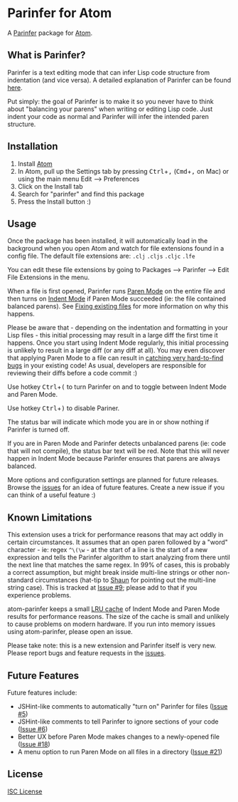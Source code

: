 # Parinfer for Atom

A [Parinfer] package for [Atom].

## What is Parinfer?

Parinfer is a text editing mode that can infer Lisp code structure from
indentation (and vice versa). A detailed explanation of Parinfer can be found
[here].

Put simply: the goal of Parinfer is to make it so you never have to think about
"balancing your parens" when writing or editing Lisp code. Just indent your code
as normal and Parinfer will infer the intended paren structure.

## Installation

1. Install [Atom]
1. In Atom, pull up the Settings tab by pressing <kbd>Ctrl</kbd>+<kbd>,</kbd>
   (<kbd>Cmd</kbd>+<kbd>,</kbd> on Mac) or using the main menu Edit -->
   Preferences
1. Click on the Install tab
1. Search for "parinfer" and find this package
1. Press the Install button :)

## Usage

Once the package has been installed, it will automatically load in the
background when you open Atom and watch for file extensions found in a config
file. The default file extensions are: `.clj` `.cljs` `.cljc` `.lfe`

You can edit these file extensions by going to Packages --> Parinfer --> Edit
File Extensions in the menu.

When a file is first opened, Parinfer runs [Paren Mode] on the entire file and
then turns on [Indent Mode] if Paren Mode succeeded (ie: the file contained
balanced parens). See [Fixing existing files] for more information on why this
happens.

Please be aware that - depending on the indentation and formatting in your Lisp
files - this initial processing may result in a large diff the first time it
happens. Once you start using Indent Mode regularly, this initial processing is
unlikely to result in a large diff (or any diff at all). You may even discover
that applying Paren Mode to a file can result in [catching very hard-to-find
bugs] in your existing code! As usual, developers are responsible for reviewing
their diffs before a code commit :)

Use hotkey <kbd>Ctrl</kbd>+<kbd>(</kbd> to turn Parinfer on and to toggle
between Indent Mode and Paren Mode.

Use hotkey <kbd>Ctrl</kbd>+<kbd>)</kbd> to disable Pariner.

The status bar will indicate which mode you are in or show nothing if Parinfer
is turned off.

If you are in Paren Mode and Parinfer detects unbalanced parens (ie: code that
will not compile), the status bar text will be red. Note that this will never
happen in Indent Mode because Parinfer ensures that parens are always balanced.

More options and configuration settings are planned for future releases. Browse
the [issues] for an idea of future features. Create a new issue if you can think
of a useful feature :)

## Known Limitations

This extension uses a trick for performance reasons that may act oddly in
certain circumstances. It assumes that an open paren followed by a "word"
character - ie: regex `^\(\w` - at the start of a line is the start of a new
expression and tells the Parinfer algorithm to start analyzing from there until
the next line that matches the same regex. In 99% of cases, this is probably a
correct assumption, but might break inside multi-line strings or other
non-standard circumstances (hat-tip to [Shaun] for pointing out the multi-line
string case). This is tracked at [Issue #9]; please add to that if you
experience problems.

atom-parinfer keeps a small [LRU cache] of Indent Mode and Paren Mode results
for performance reasons. The size of the cache is small and unlikely to cause
problems on modern hardware. If you run into memory issues using atom-parinfer,
please open an issue.

Please take note: this is a new extension and Parinfer itself is very new.
Please report bugs and feature requests in the [issues].

## Future Features

Future features include:

* JSHint-like comments to automatically "turn on" Parinfer for files ([Issue #5](https://github.com/oakmac/atom-parinfer/issues/5))
* JSHint-like comments to tell Parinfer to ignore sections of your code ([Issue #6](https://github.com/oakmac/atom-parinfer/issues/6))
* Better UX before Paren Mode makes changes to a newly-opened file ([Issue #18](https://github.com/oakmac/atom-parinfer/issues/18))
* A menu option to run Paren Mode on all files in a directory ([Issue #21](https://github.com/oakmac/atom-parinfer/issues/21))

## License

[ISC License]

[here]:http://shaunlebron.github.io/parinfer/
[Parinfer]:http://shaunlebron.github.io/parinfer/
[Atom]:https://atom.io/
[issues]:https://github.com/oakmac/atom-parinfer/issues
[catching very hard-to-find bugs]:https://github.com/oakmac/atom-parinfer/commit/d4b49ec2636fd0530f3f2fbca9924db6c97d3a8f
[Shaun]:https://github.com/shaunlebron/
[Issue #9]:https://github.com/oakmac/atom-parinfer/issues/9
[Paren Mode]:http://shaunlebron.github.io/parinfer/#paren-mode
[Indent Mode]:http://shaunlebron.github.io/parinfer/#indent-mode
[Fixing existing files]:http://shaunlebron.github.io/parinfer/#fixing-existing-files
[LRU cache]:https://en.wikipedia.org/wiki/Cache_algorithms#LRU
[ISC License]:LICENSE.md
